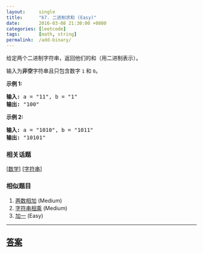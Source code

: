 ```yaml
---
layout:     single
title:      "67. 二进制求和 (Easy)"
date:       2016-03-08 21:30:00 +0800
categories: [leetcode]
tags:       [math, string]
permalink:  /add-binary/
---
```


<p>给定两个二进制字符串，返回他们的和（用二进制表示）。</p>

<p>输入为<strong>非空</strong>字符串且只包含数字&nbsp;<code>1</code>&nbsp;和&nbsp;<code>0</code>。</p>

<p><strong>示例&nbsp;1:</strong></p>

<pre><strong>输入:</strong> a = &quot;11&quot;, b = &quot;1&quot;
<strong>输出:</strong> &quot;100&quot;</pre>

<p><strong>示例&nbsp;2:</strong></p>

<pre><strong>输入:</strong> a = &quot;1010&quot;, b = &quot;1011&quot;
<strong>输出:</strong> &quot;10101&quot;</pre>

### 相关话题
  [[数学](https://github.com/openset/leetcode/tree/master/tag/math/README.md)]
  [[字符串](https://github.com/openset/leetcode/tree/master/tag/string/README.md)]

### 相似题目
  1. [两数相加](/add-two-numbers) (Medium)
  1. [字符串相乘](/multiply-strings) (Medium)
  1. [加一](/plus-one) (Easy)

---

## [答案](https://github.com/openset/leetcode/tree/master/problems/add-binary)
